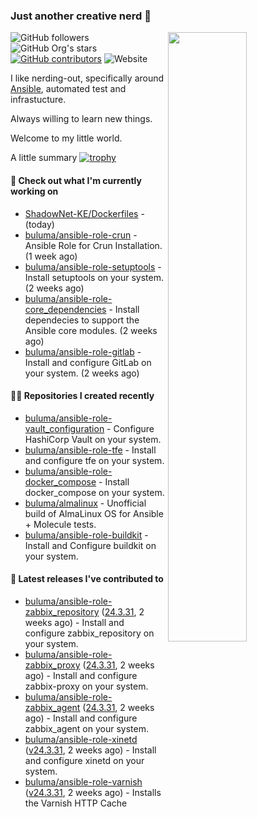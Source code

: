 ### Just another creative nerd 👋
<img align="right" src="https://github-readme-stats.vercel.app/api?username=buluma&theme=gotham&show_icons=true" width="50%"/>

![GitHub followers](https://img.shields.io/github/followers/buluma)
![GitHub Org's stars](https://img.shields.io/github/stars/buluma)
[![GitHub contributors](https://img.shields.io/github/contributors/buluma/badges.svg)](https://GitHub.com/buluma/badges/graphs/contributors/)
![Website](https://img.shields.io/website?url=https%3A%2F%2Fbuluma.github.io)

I like nerding-out, specifically around [Ansible](https://github.com/ansible/ansible), automated test and infrastucture.

Always willing to learn new things.

Welcome to my little world.

A little summary
[![trophy](https://github-profile-trophy.vercel.app/?username=buluma&no-frame=true&no-bg=true&margin-h=10&theme=onestar&column=-1=ryo-ma&rank=S,SS,SSS,AAA,AA,B,C,SECRET)](https://github.com/ryo-ma/github-profile-trophy)

#### 👷 Check out what I'm currently working on

- [ShadowNet-KE/Dockerfiles](https://github.com/ShadowNet-KE/Dockerfiles) -  (today)
- [buluma/ansible-role-crun](https://github.com/buluma/ansible-role-crun) - Ansible Role for Crun Installation. (1 week ago)
- [buluma/ansible-role-setuptools](https://github.com/buluma/ansible-role-setuptools) - Install setuptools on your system. (2 weeks ago)
- [buluma/ansible-role-core_dependencies](https://github.com/buluma/ansible-role-core_dependencies) - Install dependecies to support the Ansible core modules. (2 weeks ago)
- [buluma/ansible-role-gitlab](https://github.com/buluma/ansible-role-gitlab) - Install and configure GitLab on your system. (2 weeks ago)

#### 👨‍💻 Repositories I created recently

- [buluma/ansible-role-vault_configuration](https://github.com/buluma/ansible-role-vault_configuration) - Configure HashiCorp Vault on your system.
- [buluma/ansible-role-tfe](https://github.com/buluma/ansible-role-tfe) - Install and configure tfe on your system.
- [buluma/ansible-role-docker_compose](https://github.com/buluma/ansible-role-docker_compose) - Install docker_compose on your system.
- [buluma/almalinux](https://github.com/buluma/almalinux) - Unofficial build of AlmaLinux OS for Ansible &#43; Molecule tests.
- [buluma/ansible-role-buildkit](https://github.com/buluma/ansible-role-buildkit) - Install and Configure buildkit on your system.

#### 🚀 Latest releases I've contributed to

- [buluma/ansible-role-zabbix_repository](https://github.com/buluma/ansible-role-zabbix_repository) ([24.3.31](https://github.com/buluma/ansible-role-zabbix_repository/releases/tag/24.3.31), 2 weeks ago) - Install and configure zabbix_repository on your system.
- [buluma/ansible-role-zabbix_proxy](https://github.com/buluma/ansible-role-zabbix_proxy) ([24.3.31](https://github.com/buluma/ansible-role-zabbix_proxy/releases/tag/24.3.31), 2 weeks ago) - Install and configure zabbix-proxy on your system.
- [buluma/ansible-role-zabbix_agent](https://github.com/buluma/ansible-role-zabbix_agent) ([24.3.31](https://github.com/buluma/ansible-role-zabbix_agent/releases/tag/24.3.31), 2 weeks ago) - Install and configure zabbix_agent on your system.
- [buluma/ansible-role-xinetd](https://github.com/buluma/ansible-role-xinetd) ([v24.3.31](https://github.com/buluma/ansible-role-xinetd/releases/tag/v24.3.31), 2 weeks ago) - Install and configure xinetd on your system.
- [buluma/ansible-role-varnish](https://github.com/buluma/ansible-role-varnish) ([v24.3.31](https://github.com/buluma/ansible-role-varnish/releases/tag/v24.3.31), 2 weeks ago) - Installs the Varnish HTTP Cache


